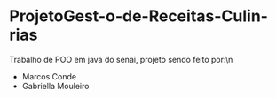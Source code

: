 # ProjetoGest-o-de-Receitas-Culin-rias
Trabalho de POO em java do senai, projeto sendo feito por:\n

 - Marcos Conde 
 - Gabriella Mouleiro
